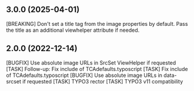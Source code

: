 ## 3.0.0 (2025-04-01)

[BREAKING] Don't set a title tag from the image properties by default. Pass the title as an additional viewhelper attribute if needed.

## 2.0.0 (2022-12-14)

[BUGFIX] Use absolute image URLs in SrcSet ViewHelper if requested
[TASK] Follow-up: Fix include of TCAdefaults.typoscript
[TASK] Fix include of TCAdefaults.typoscript
[BUGFIX] Use absolute image URLs in data-srcset if requested
[TASK] TYPO3 rector
[TASK] TYPO3 v11 compatibility
